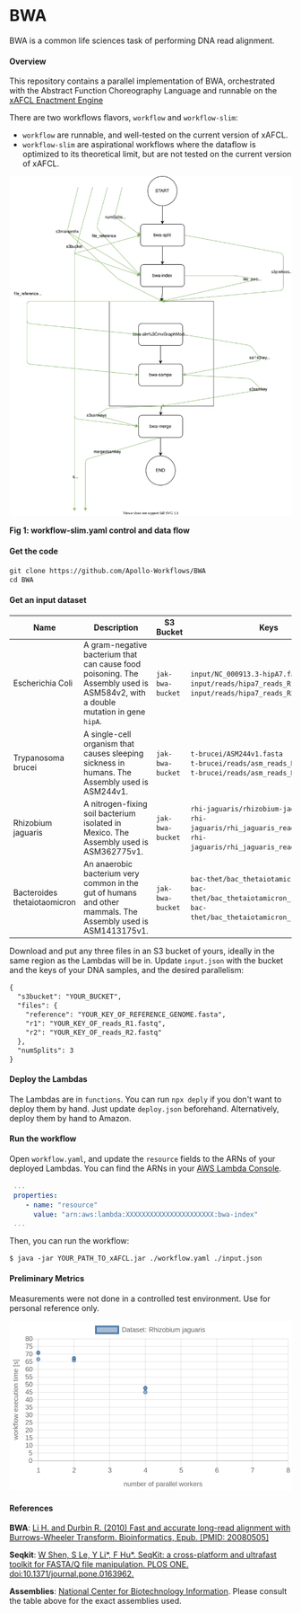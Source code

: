 # BWA

BWA is a common life sciences task of performing DNA read alignment.

#### Overview

This repository contains a parallel implementation of BWA, orchestrated with the Abstract Function Choreography Language and runnable on the [xAFCL Enactment Engine](https://github.com/sashkoristov/enactmentengine)

There are two workflows flavors, `workflow` and `workflow-slim`:
* `workflow` are runnable, and well-tested on the current version of xAFCL.
* `workflow-slim` are aspirational workflows where the dataflow is optimized to its theoretical limit, but are not tested on the current version of xAFCL.


![workflow-slim diagram](./diagrams/workflow-slim.svg)

**Fig 1: workflow-slim.yaml control and data flow**


#### Get the code

```
git clone https://github.com/Apollo-Workflows/BWA
cd BWA
```

#### Get an input dataset

Name | Description  | S3 Bucket | Keys
---|----|-----|----
Escherichia Coli | A gram-negative bacterium that can cause food poisoning. The Assembly used is ASM584v2, with a double mutation in gene `hipA`. |  `jak-bwa-bucket` | `input/NC_000913.3-hipA7.fasta`<br>`input/reads/hipa7_reads_R1.fastq`<br>`input/reads/hipa7_reads_R2.fastq` 
Trypanosoma brucei | A single-cell organism that causes sleeping sickness in humans. The Assembly used is ASM244v1. |  `jak-bwa-bucket` | `t-brucei/ASM244v1.fasta`<br>`t-brucei/reads/asm_reads_R1.fastq`<br>`t-brucei/reads/asm_reads_R2.fastq`
Rhizobium jaguaris | A nitrogen-fixing soil bacterium isolated in Mexico. The Assembly used is ASM362775v1.  |  `jak-bwa-bucket` | `rhi-jaguaris/rhizobium-jaguaris.fasta`<br>`rhi-jaguaris/rhi_jaguaris_reads_R1.fastq`<br>`rhi-jaguaris/rhi_jaguaris_reads_R2.fastq`
Bacteroides thetaiotaomicron | An anaerobic bacterium very common in the gut of humans and other mammals. The Assembly used is ASM1413175v1. |  `jak-bwa-bucket` | `bac-thet/bac_thetaiotamicron.fasta`<br>`bac-thet/bac_thetaiotamicron_reads_R1.fastq`<br>`bac-thet/bac_thetaiotamicron_reads_R2.fastq`


Download and put any three files in an S3 bucket of yours, ideally in the same region as the Lambdas will be in.
Update `input.json` with the bucket and the keys of your DNA samples, and the desired parallelism:

```
{
  "s3bucket": "YOUR_BUCKET",
  "files": {
    "reference": "YOUR_KEY_OF_REFERENCE_GENOME.fasta",
    "r1": "YOUR_KEY_OF_reads_R1.fastq",
    "r2": "YOUR_KEY_OF_reads_R2.fastq"
  },
  "numSplits": 3
}
```


#### Deploy the Lambdas

The Lambdas are in `functions`.
You can run `npx deply` if you don't want to deploy them by hand. Just update `deploy.json` beforehand. 
Alternatively, deploy them by hand to Amazon.

#### Run the workflow


Open `workflow.yaml`, and update the `resource` fields to the ARNs of your deployed Lambdas. You can find the ARNs in your [AWS Lambda Console](http://console.aws.amazon.com/lambda).

```yaml
 ...
 properties:
    - name: "resource"
      value: "arn:aws:lambda:XXXXXXXXXXXXXXXXXXXXXX:bwa-index"
 ...
```

Then, you can run the workflow:

```
$ java -jar YOUR_PATH_TO_xAFCL.jar ./workflow.yaml ./input.json
```

#### Preliminary Metrics

Measurements were not done in a controlled test environment.
Use for personal reference only.


![Chart showing metrics of Rhizobium jaguaris](https://github.com/Apollo-workflows/BWA/blob/master/metrics/rhizobium-jaguaris-metrics.png)


#### References

**BWA**: [Li H. and Durbin R. (2010) Fast and accurate long-read alignment with Burrows-Wheeler Transform. Bioinformatics, Epub. [PMID: 20080505]](https://academic.oup.com/bioinformatics/article/26/5/589/211735)

**Seqkit**: [W Shen, S Le, Y Li*, F Hu*. SeqKit: a cross-platform and ultrafast toolkit for FASTA/Q file manipulation. PLOS ONE. doi:10.1371/journal.pone.0163962.](https://journals.plos.org/plosone/article?id=10.1371/journal.pone.0163962)

**Assemblies**: [National Center for Biotechnology Information](https://www.ncbi.nlm.nih.gov/). Please consult the table above for the exact assemblies used.

 

